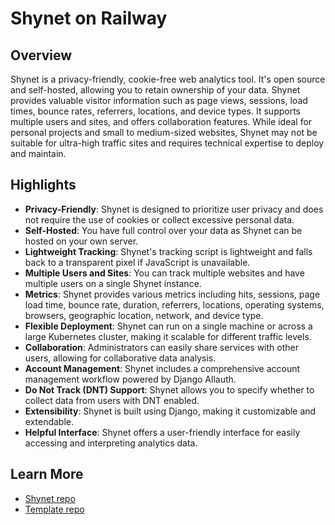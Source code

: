 # Shynet on Railway

## Overview

Shynet is a privacy-friendly, cookie-free web analytics tool. It's open source and self-hosted, allowing you to retain ownership of your data. Shynet provides valuable visitor information such as page views, sessions, load times, bounce rates, referrers, locations, and device types. It supports multiple users and sites, and offers collaboration features. While ideal for personal projects and small to medium-sized websites, Shynet may not be suitable for ultra-high traffic sites and requires technical expertise to deploy and maintain.

## Highlights

- **Privacy-Friendly**: Shynet is designed to prioritize user privacy and does not require the use of cookies or collect excessive personal data.
- **Self-Hosted**: You have full control over your data as Shynet can be hosted on your own server.
- **Lightweight Tracking**: Shynet's tracking script is lightweight and falls back to a transparent pixel if JavaScript is unavailable.
- **Multiple Users and Sites**: You can track multiple websites and have multiple users on a single Shynet instance.
- **Metrics**: Shynet provides various metrics including hits, sessions, page load time, bounce rate, duration, referrers, locations, operating systems, browsers, geographic location, network, and device type.
- **Flexible Deployment**: Shynet can run on a single machine or across a large Kubernetes cluster, making it scalable for different traffic levels.
- **Collaboration**: Administrators can easily share services with other users, allowing for collaborative data analysis.
- **Account Management**: Shynet includes a comprehensive account management workflow powered by Django Allauth.
- **Do Not Track (DNT) Support**: Shynet allows you to specify whether to collect data from users with DNT enabled.
- **Extensibility**: Shynet is built using Django, making it customizable and extendable.
- **Helpful Interface**: Shynet offers a user-friendly interface for easily accessing and interpreting analytics data.

## Learn More

- [Shynet repo](https://github.com/milesmcc/shynet)
- [Template repo](https://github.com/MatteoGauthier/shynet-railway)
